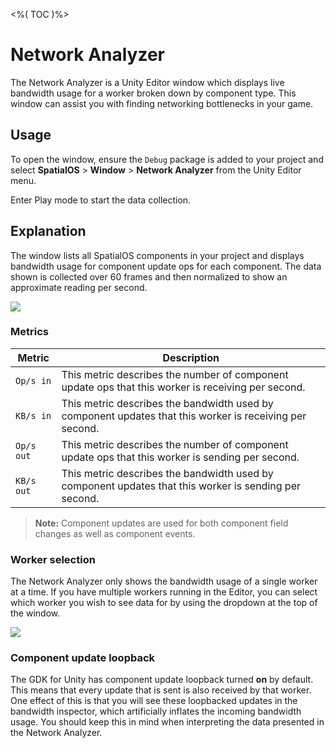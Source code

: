 <%( TOC )%>

# Network Analyzer

The Network Analyzer is a Unity Editor window which displays live bandwidth usage for a worker broken down by component type. This window can assist you with finding networking bottlenecks in your game.

## Usage

To open the window, ensure the `Debug` package is added to your project and select **SpatialOS** > **Window** > **Network Analyzer** from the Unity Editor menu.

Enter Play mode to start the data collection.

## Explanation

The window lists all SpatialOS components in your project and displays bandwidth usage for component update ops for each component. The data shown is collected over 60 frames and then normalized to show an approximate reading per second.

<img src="{{assetRoot}}assets/modules/debug/network-analyzer.png" style="margin: 0 auto; width: auto; display: block;" />

### Metrics

| Metric     | Description                                                                                             |
|------------|---------------------------------------------------------------------------------------------------------|
| `Op/s in`  | This metric describes the number of component update ops that this worker is receiving per second.      |
| `KB/s in`  | This metric describes the bandwidth used by component updates that this worker is receiving per second. |
| `Op/s out` | This metric describes the number of component update ops that this worker is sending per second.        |
| `KB/s out` | This metric describes the bandwidth used by component updates that this worker is sending per second.   |

> **Note:** Component updates are used for both component field changes as well as component events.

### Worker selection

The Network Analyzer only shows the bandwidth usage of a single worker at a time. If you have multiple workers running in the Editor, you can select which worker you wish to see data for by using the dropdown at the top of the window.

<img src="{{assetRoot}}assets/modules/debug/network-analyzer-worker-selection.png" style="margin: 0 auto; width: auto; display: block;" />

### Component update loopback

The GDK for Unity has component update loopback turned **on** by default. This means that every update that is sent is also received by that worker. One effect of this is that you will see these loopbacked updates in the bandwidth inspector, which artificially inflates the incoming bandwidth usage. You should keep this in mind when interpreting the data presented in the Network Analyzer.
